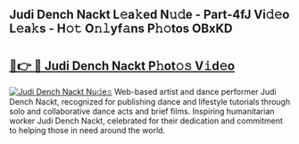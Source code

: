 ## Judi Dench Nackt L𝚎a𝚔ed N𝚞𝚍e - Part-4fJ Vi𝚍𝚎o L𝚎a𝚔s - H𝚘𝚝 O𝚗𝚕yf𝚊ns P𝚑𝚘tos OBxKD

# <h2><a href="http://kf572w.oniu.top/?m=Judi+Dench+Nackt">🔗👉 🔴 Judi Dench Nackt P𝚑ot𝚘𝚜 V𝚒d𝚎o</a></h2>

[![Judi Dench Nackt Nu𝚍e𝚜](https://i.imgur.com/0qMVB7G.gif)](http://kf572w.oniu.top/?m=Judi+Dench+Nackt)
Web-based artist and dance performer Judi Dench Nackt, recognized for publishing dance and lifestyle tutorials through solo and collaborative dance acts and brief films. Inspiring humanitarian worker Judi Dench Nackt, celebrated for their dedication and commitment to helping those in need around the world.  
